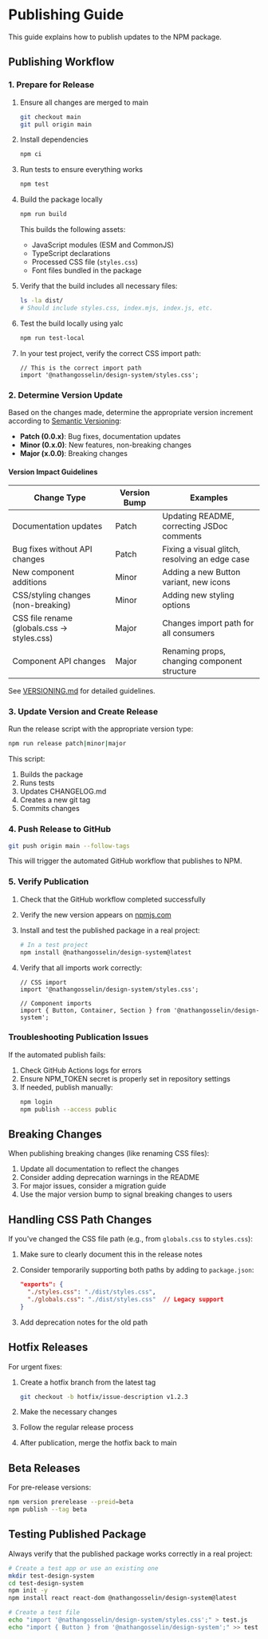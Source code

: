 # Publishing Guide

This guide explains how to publish updates to the NPM package.

## Publishing Workflow

### 1. Prepare for Release

1. Ensure all changes are merged to main

   ```bash
   git checkout main
   git pull origin main
   ```

2. Install dependencies

   ```bash
   npm ci
   ```

3. Run tests to ensure everything works

   ```bash
   npm test
   ```

4. Build the package locally

   ```bash
   npm run build
   ```

   This builds the following assets:

   - JavaScript modules (ESM and CommonJS)
   - TypeScript declarations
   - Processed CSS file (`styles.css`)
   - Font files bundled in the package

5. Verify that the build includes all necessary files:

   ```bash
   ls -la dist/
   # Should include styles.css, index.mjs, index.js, etc.
   ```

6. Test the build locally using yalc

   ```bash
   npm run test-local
   ```

7. In your test project, verify the correct CSS import path:
   ```tsx
   // This is the correct import path
   import '@nathangosselin/design-system/styles.css';
   ```

### 2. Determine Version Update

Based on the changes made, determine the appropriate version increment according to [Semantic Versioning](https://semver.org/):

- **Patch (0.0.x)**: Bug fixes, documentation updates
- **Minor (0.x.0)**: New features, non-breaking changes
- **Major (x.0.0)**: Breaking changes

#### Version Impact Guidelines

| Change Type                                | Version Bump | Examples                                       |
| ------------------------------------------ | ------------ | ---------------------------------------------- |
| Documentation updates                      | Patch        | Updating README, correcting JSDoc comments     |
| Bug fixes without API changes              | Patch        | Fixing a visual glitch, resolving an edge case |
| New component additions                    | Minor        | Adding a new Button variant, new icons         |
| CSS/styling changes (non-breaking)         | Minor        | Adding new styling options                     |
| CSS file rename (globals.css → styles.css) | Major        | Changes import path for all consumers          |
| Component API changes                      | Major        | Renaming props, changing component structure   |

See [VERSIONING.md](../../VERSIONING.md) for detailed guidelines.

### 3. Update Version and Create Release

Run the release script with the appropriate version type:

```bash
npm run release patch|minor|major
```

This script:

1. Builds the package
2. Runs tests
3. Updates CHANGELOG.md
4. Creates a new git tag
5. Commits changes

### 4. Push Release to GitHub

```bash
git push origin main --follow-tags
```

This will trigger the automated GitHub workflow that publishes to NPM.

### 5. Verify Publication

1. Check that the GitHub workflow completed successfully
2. Verify the new version appears on [npmjs.com](https://www.npmjs.com/package/@nathangosselin/design-system)
3. Install and test the published package in a real project:

   ```bash
   # In a test project
   npm install @nathangosselin/design-system@latest
   ```

4. Verify that all imports work correctly:

   ```tsx
   // CSS import
   import '@nathangosselin/design-system/styles.css';

   // Component imports
   import { Button, Container, Section } from '@nathangosselin/design-system';
   ```

### Troubleshooting Publication Issues

If the automated publish fails:

1. Check GitHub Actions logs for errors
2. Ensure NPM_TOKEN secret is properly set in repository settings
3. If needed, publish manually:
   ```bash
   npm login
   npm publish --access public
   ```

## Breaking Changes

When publishing breaking changes (like renaming CSS files):

1. Update all documentation to reflect the changes
2. Consider adding deprecation warnings in the README
3. For major issues, consider a migration guide
4. Use the major version bump to signal breaking changes to users

## Handling CSS Path Changes

If you've changed the CSS file path (e.g., from `globals.css` to `styles.css`):

1. Make sure to clearly document this in the release notes
2. Consider temporarily supporting both paths by adding to `package.json`:

   ```json
   "exports": {
     "./styles.css": "./dist/styles.css",
     "./globals.css": "./dist/styles.css"  // Legacy support
   }
   ```

3. Add deprecation notes for the old path

## Hotfix Releases

For urgent fixes:

1. Create a hotfix branch from the latest tag

   ```bash
   git checkout -b hotfix/issue-description v1.2.3
   ```

2. Make the necessary changes
3. Follow the regular release process
4. After publication, merge the hotfix back to main

## Beta Releases

For pre-release versions:

```bash
npm version prerelease --preid=beta
npm publish --tag beta
```

## Testing Published Package

Always verify that the published package works correctly in a real project:

```bash
# Create a test app or use an existing one
mkdir test-design-system
cd test-design-system
npm init -y
npm install react react-dom @nathangosselin/design-system@latest

# Create a test file
echo "import '@nathangosselin/design-system/styles.css';" > test.js
echo "import { Button } from '@nathangosselin/design-system';" >> test.js
```
